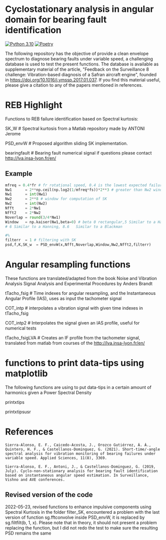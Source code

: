 # Cyclostationary analysis in angular domain for bearing fault identification
[![Python 3.10](https://img.shields.io/badge/python-3.10-blue.svg)](https://www.python.org/downloads/release/python-3102/)
[![Poetry](https://img.shields.io/badge/poetry-1.1.11-red.svg)](https://python-poetry.org/docs/master/#installation/)

The following repository has the objective of provide a clean envelope spectrum to diagnose bearing faults under variable speed, a challenging database is used to test the present functions. The database is available as supplementary material of the article, "Feedback on the Surveillance 8 challenge: Vibration-based diagnosis of a Safran aircraft engine", founded in https://doi.org/10.1016/j.ymssp.2017.01.037. If you find this material useful, please give a citation to any of the papers mentioned in references.

# REB Highlight
Functions to REB failure identification based on Spectral kurtosis:

  SK_W # Spectral kurtosis from a Matlab repository made by ANTONI Jerome
  
  PSD_envW # Proposed algorithm sliding SK implementation.
  
  bearingfault # Bearing fault numerical signal if questions please contact http://lva.insa-lyon.fr/en/
## Example
``` python
mfreq = 0.4*fr # fr rotational speed, 0.4 is the lowest expected failure frequency
Nw1      = 2**np.ceil(np.log2(1/mfreq*fs))*2**3 # greater than Nw2 window for envelope spectrum
Nw1      = int(Nw1)
Nw2      = 2**8 # window for computation of SK
Nw2      = int(Nw2)
Nfft     = 2*Nw1
Nfft2    = 2*Nw2
Noverlap = round(3/4*Nw1)
Window   = np.kaiser(Nw1,beta=0) # beta 0 rectangular,5	Similar to a Hamming
# 6	Similar to a Hanning, 8.6	Similar to a Blackman

#%
filterr  = 1 # filtering with SK
psd,f,K,SK_w  = PSD_envW(x,Nfft,Noverlap,Window,Nw2,Nfft2,filterr)
```
  # Angular resampling functions
  These functions are translated/adapted from the book Noise and Vibration Analysis Signal Analysis and Experimental Procedures by Anders Brandt
  
  tTacho_fsig # Time indexes for angular resampling, and the Instantaneous Angular Profile (IAS), uses as input the tachometer signal
  
  COT_intp # interpolates a vibration signal with given time indexes in tTacho_fsig
  
  COT_intp2 # Interpolates the signal given an IAS profile, useful for numerical tests
  
  tTacho_fsigLVA # Creates an IF profile from the tachometer signal, translated from matlab from courses of the http://lva.insa-lyon.fr/en/
  
  # functions to print data-tips using matplotlib
  The following functions are using to put data-tips in a certain amount of harmonics given a Power Spectral Density
  
  printxtips
  
  printxtipsusr

  
  # References
  ```
  Sierra-Alonso, E. F., Caicedo-Acosta, J., Orozco Gutiérrez, Á. Á., Quintero, H. F., & Castellanos-Dominguez, G. (2021). Short-time/-angle spectral analysis for vibration monitoring of bearing failures under variable speed. Applied Sciences, 11(8), 3369.

  Sierra-Alonso, E. F., Antoni, J., & Castellanos-Dominguez, G. (2019, July). Cyclo-non-stationary analysis for bearing fault identification based on instantaneous angular speed estimation. In Surveillance, Vishno and AVE conferences.
```
## Revised version of the code
  2022-05-23, revised functions to enhance impulsive components using Spectral Kurtosis in the folder filter_SK, encountered a problem with the last version of function sg.fftconvolve inside PSD_envW, it is replaced by sg.filtfilt(b, 1, x). Please note that in theory, it should not present a problem replacing the function, but I did not redo the test to make sure the resulting PSD remains the same
